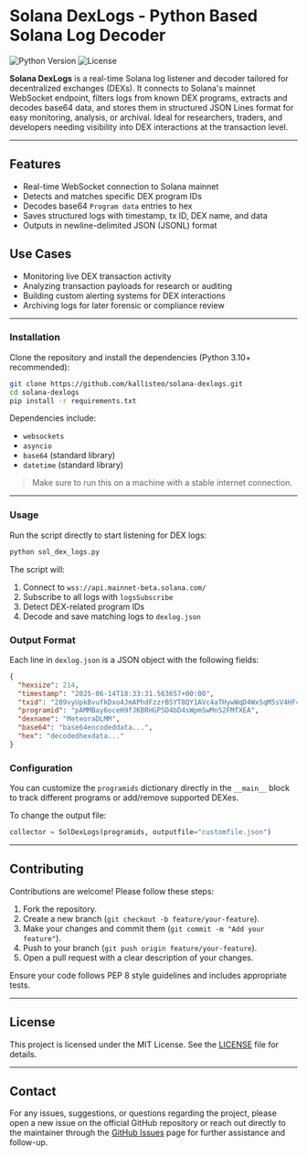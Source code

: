 # Solana DexLogs - Python Based Solana Log Decoder

![Python Version](https://img.shields.io/badge/python-3.12%2B-blue)
![License](https://img.shields.io/badge/license-MIT-green)

**Solana DexLogs** is a real-time Solana log listener and decoder tailored for decentralized exchanges (DEXs). It connects to Solana's mainnet WebSocket endpoint, filters logs from known DEX programs, extracts and decodes base64 data, and stores them in structured JSON Lines format for easy monitoring, analysis, or archival. Ideal for researchers, traders, and developers needing visibility into DEX interactions at the transaction level.

* * *

## Features

- Real-time WebSocket connection to Solana mainnet
- Detects and matches specific DEX program IDs
- Decodes base64 `Program data` entries to hex
- Saves structured logs with timestamp, tx ID, DEX name, and data
- Outputs in newline-delimited JSON (JSONL) format

## Use Cases

- Monitoring live DEX transaction activity
- Analyzing transaction payloads for research or auditing
- Building custom alerting systems for DEX interactions
- Archiving logs for later forensic or compliance review

* * *

### Installation

Clone the repository and install the dependencies (Python 3.10+ recommended):

```bash
git clone https://github.com/kallisteo/solana-dexlogs.git
cd solana-dexlogs
pip install -r requirements.txt
````

Dependencies include:

* `websockets`
* `asyncio`
* `base64` (standard library)
* `datetime` (standard library)

> Make sure to run this on a machine with a stable internet connection.

* * *

### Usage

Run the script directly to start listening for DEX logs:

```bash
python sol_dex_logs.py
```

The script will:

1. Connect to `wss://api.mainnet-beta.solana.com/`
2. Subscribe to all logs with `logsSubscribe`
3. Detect DEX-related program IDs
4. Decode and save matching logs to `dexlog.json`

### Output Format

Each line in `dexlog.json` is a JSON object with the following fields:

```json
{
  "hexsize": 214,
  "timestamp": "2025-06-14T18:33:31.563657+00:00",
  "txid": "289vyUpkBvufkDxo4JmAPhdFzzrBSYT8QY1AVc4aTHywWqD4WxSqM5sV4HF49aQoyEeepk5JEA2eCiaPfNr2rur4",
  "programid": "pAMMBay6oceH9fJKBRHGP5D4bD4sWpmSwMn52FMfXEA",
  "dexname": "MeteoraDLMM",
  "base64": "base64encodeddata...",
  "hex": "decodedhexdata..."
}
```

### Configuration

You can customize the `programids` dictionary directly in the `__main__` block to track different programs or add/remove supported DEXes.

To change the output file:

```python
collector = SolDexLogs(programids, outputfile="customfile.json")
```

* * *

## Contributing

Contributions are welcome! Please follow these steps:

1. Fork the repository.
2. Create a new branch (`git checkout -b feature/your-feature`).
3. Make your changes and commit them (`git commit -m "Add your feature"`).
4. Push to your branch (`git push origin feature/your-feature`).
5. Open a pull request with a clear description of your changes.

Ensure your code follows PEP 8 style guidelines and includes appropriate tests.

* * *

## License

This project is licensed under the MIT License. See the [LICENSE](LICENSE) file for details.

* * *

## Contact

For any issues, suggestions, or questions regarding the project, please open a new issue on the official GitHub repository or reach out directly to the maintainer through the [GitHub Issues](issues) page for further assistance and follow-up.